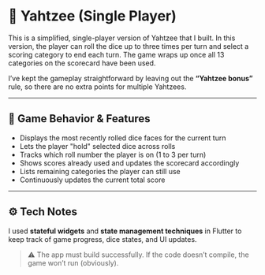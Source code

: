 # 🎲 Yahtzee (Single Player)

This is a simplified, single-player version of Yahtzee that I built. In this version, the player can roll the dice up to three times per turn and select a scoring category to end each turn. The game wraps up once all 13 categories on the scorecard have been used.

I’ve kept the gameplay straightforward by leaving out the **“Yahtzee bonus”** rule, so there are no extra points for multiple Yahtzees.

---

## 🧠 Game Behavior & Features

- Displays the most recently rolled dice faces for the current turn  
- Lets the player "hold" selected dice across rolls  
- Tracks which roll number the player is on (1 to 3 per turn)  
- Shows scores already used and updates the scorecard accordingly  
- Lists remaining categories the player can still use  
- Continuously updates the current total score  

---

## ⚙️ Tech Notes

I used **stateful widgets** and **state management techniques** in Flutter to keep track of game progress, dice states, and UI updates.

> ⚠️ The app must build successfully. If the code doesn’t compile, the game won’t run (obviously).
